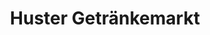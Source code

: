 ---
title: "Huster Getränkemarkt"
url: /zwickau/huster-getraenkemarkt-lengenfelder-strasse/
shop: Getränke
---